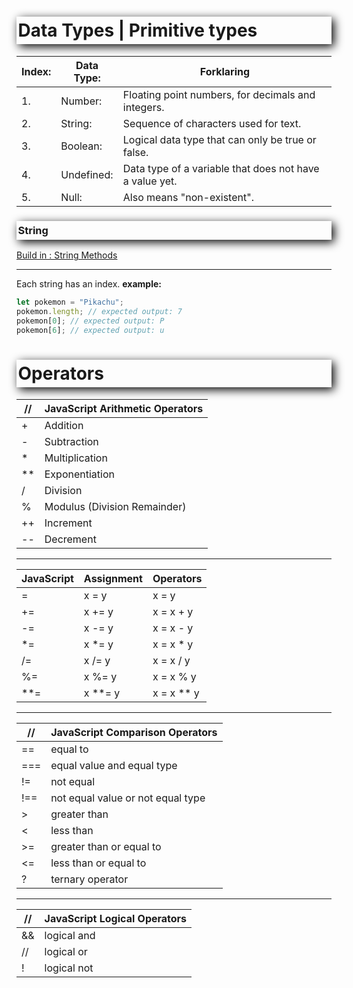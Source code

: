 <style>

h1, h3 {
    /* offset-x | offset-y | blur-radius | color */
    box-shadow: 4px 4px 15px black;
    /* top | right | bottom | left */
    padding: 5px 0px 5px 2.5px;
}

</style>
# Data Types | Primitive types
Index: | Data Type: | Forklaring
------- | ------- | -------
1. | Number: | Floating point numbers, for decimals and integers.
2. | String: | Sequence of characters used for text.
3. | Boolean: | Logical data type that can only be true or false.
4. | Undefined: | Data type of a variable that does not have a value yet.
5. | Null: | Also means "non-existent".

### String
[Build in : String Methods](https://developer.mozilla.org/en-US/docs/Web/JavaScript/Reference/Global_Objects/String)

---

Each string has an index. **example:**
```javascript
let pokemon = "Pikachu";
pokemon.length; // expected output: 7
pokemon[0]; // expected output: P
pokemon[6]; // expected output: u
```
# Operators

// | JavaScript Arithmetic Operators 
------- | ------- 
+   | Addition
-   | Subtraction
*   | Multiplication
**   | Exponentiation
/  | Division
%   | Modulus (Division Remainder)
++   | Increment
--   | Decrement

---

JavaScript | Assignment | Operators |
------- | ------- | ------- |
=    | x = y    |   x = y
+=   | x += y   | x = x + y
-=   | x -= y   | x = x - y
*=   | x *= y   | x = x * y
/=   | x /= y   | x = x / y
%=   | x %= y   | x = x % y
**=  | x **= y  | x = x ** y

---

// | JavaScript Comparison Operators 
------- | -------
==  | equal to
=== | equal value and equal type
!=  | not equal
!== | not equal value or not equal type
>   | greater than
<   | less than
>=  | greater than or equal to
<=  | less than or equal to
?   | ternary operator

---

// | JavaScript Logical Operators
------- | ------- 
&&  | logical and
//  | logical or
!   | logical not
